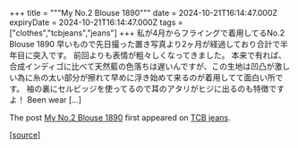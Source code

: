+++
title = """My No.2 Blouse 1890"""
date = 2024-10-21T16:14:47.000Z
expiryDate = 2024-10-21T16:14:47.000Z
tags = ["clothes","tcbjeans","jeans"]
+++
私が4月からフライングで着用してるNo.2 Blouse 1890 早いもので先日撮った置き写真より2ヶ月が経過しており合計で半年目に突入です。 前回よりも表情が粗々しくなってきました。 本来で有れば、合成インディゴに比べて天然藍の色落ちは遅いんですが、この生地は凹凸が激しい為に糸の太い部分が擦れて早めに浮き始めて来るのが着用してて面白い所です。 袖の裏にセルビッジを使ってるので耳のアタリがヒジに出るのも特徴ですよ！ Been wear \[…\]

The post [My No.2 Blouse 1890](http://tcbjeans.com/2024/10/22/49619) first appeared on [TCB jeans](http://tcbjeans.com).

[[source]](http://tcbjeans.com/2024/10/22/49619)
